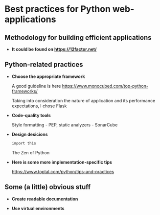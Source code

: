 # Best practices for Python web-applications

## Methodology for building efficient applications

* **It could be found on <https://12factor.net/>**

## Python-related practices

* **Choose the appropriate framework**
  
  A good guideline is here <https://www.monocubed.com/top-python-frameworks/>

  Taking into consideration the nature of application and its performance expectations, I chose Flask

* **Code-quality tools**
  
  Style formatting - PEP, static analyzers - SonarCube

* **Design desicions**

  ```sh
  import this
  ```

  The Zen of Python

* **Here is some more implementation-specific tips**
  
  <https://www.toptal.com/python/tips-and-practices>

## Some (a little) obvious stuff

* **Create readable documentation**

* **Use virtual environments**
  
